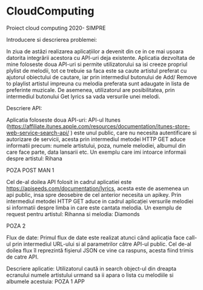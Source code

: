 # CloudComputing
Proiect cloud computing 2020- SIMPRE

Introducere si descrierea problemei:

In ziua de astăzi realizarea aplicațiilor a devenit din ce in ce mai ușoara datorita integrării acestora cu API-uri deja existente. 
Aplicatia dezvoltata de mine foloseste doua API-uri  si permite utilizatorului sa isi creeze propriul plylist de melodii, tot ce trebuie sa faca este sa caute artistul preferat cu ajutorul obiectului de cautare, iar prin intermediul  butonului de Add/ Remove to playlist artistul impreuna cu melodia preferata sunt adaugate in lista de preferinte muzicale. De asemenea, utilizatorul are posibilitatea, prin intermediul butonului Get lyrics sa vada versurile unei melodi.


Descriere API:

Aplicatia foloseste doua API-uri: 
API-ul Itunes (https://affiliate.itunes.apple.com/resources/documentation/itunes-store-web-service-search-api/ ) este unul public, care nu necesita autentificare si autorizare de servicii, acesta prin intermediul metodei HTTP GET aduce informatii precum: numele artistului, poza, numele melodiei, albumul din care face parte, data lansarii etc. Un exemplu care imi intoarce informaii despre artistul: Rihana 

POZA POST MAN 1


Cel de-al doilea API folosit in cadrul aplicatiei este https://apiseeds.com/documentation/lyrics, acesta este de asemenea un api public, insa spre deosebire de cel anterior necesita un apikey. Prin intermediul metodei HTTP GET aduce in cadrul aplicației versurile melodiei si informatii despre limba in care este cantata melodia.  Un exemplu de request pentru artistul: Rihanna si melodia: Diamonds

POZA 2


Flux de date:
Primul flux de date este realizat atunci când aplicația face call-ul prin intermediul URL-ului si al parametrilor către API-ul public. Cel de-al doilea flux îl reprezintă fișierul JSON ce vine ca raspuns, acesta fiind trimis de catre API.


Descriere aplicatie:
Utilizatorul caută in search object-ul din dreapta ecranului numele artistului urmand sa ii apara o lista cu melodiile si albumele acestuia:
POZA 1 APP
















